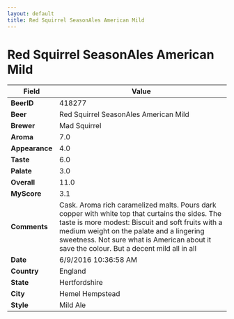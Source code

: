 ```yaml
---
layout: default
title: Red Squirrel SeasonAles American Mild
---
```


# Red Squirrel SeasonAles American Mild

| Field         | Value     |
|---------------|-----------|
| **BeerID** | 418277 |
| **Beer** | Red Squirrel SeasonAles American Mild |
| **Brewer** | Mad Squirrel |
| **Aroma** | 7.0 |
| **Appearance** | 4.0 |
| **Taste** | 6.0 |
| **Palate** | 3.0 |
| **Overall** | 11.0 |
| **MyScore** | 3.1 |
| **Comments** | Cask. Aroma rich caramelized malts. Pours dark copper with white top that curtains the sides. The taste is more modest: Biscuit and soft fruits with a medium weight on the palate and a lingering sweetness. Not sure what is American about it save the colour. But a decent mild all in all  |
| **Date** | 6/9/2016 10:36:58 AM |
| **Country** | England |
| **State** | Hertfordshire |
| **City** | Hemel Hempstead |
| **Style** | Mild Ale |
